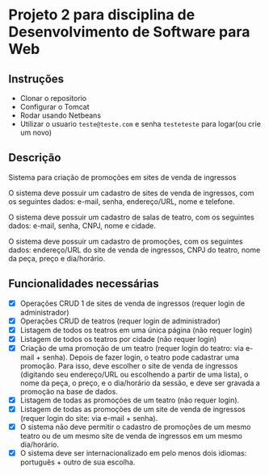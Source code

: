 # Projeto 2 para disciplina de Desenvolvimento de Software para Web

## Instruções

- Clonar o repositorio
- Configurar o Tomcat
- Rodar usando Netbeans
- Utilizar o usuario `teste@teste.com` e senha `testeteste` para logar(ou crie
um novo)

## Descrição

Sistema para criação de promoções em sites de venda de ingressos

O sistema deve possuir um cadastro de sites de venda de ingressos, com os
seguintes dados: e-mail, senha, endereço/URL, nome e telefone.

O sistema deve possuir um cadastro de salas de teatro, com os seguintes dados:
e-mail, senha, CNPJ, nome e cidade.

O sistema deve possuir um cadastro de promoções, com os seguintes dados:
endereço/URL do site de venda de ingressos, CNPJ do teatro, nome da peça,
preço e dia/horário.

## Funcionalidades necessárias
- [X]  Operações CRUD 1 de sites de venda de ingressos (requer login de
administrador)
- [X] Operações CRUD de teatros (requer login de administrador)
- [X] Listagem de todos os teatros em uma única página (não requer login)
- [X] Listagem de todos os teatros por cidade (não requer login)
- [X] Criação de uma promoção de um teatro (requer login do teatro: via e-
mail + senha). Depois de fazer login, o teatro pode cadastrar uma
promoção. Para isso, deve escolher o site de venda de ingressos
(digitando seu endereço/URL ou escolhendo a partir de uma lista), o nome
da peça, o preço, e o dia/horário da sessão, e deve ser gravada a
promoção na base de dados.
- [X] Listagem de todas as promoções de um teatro (não requer login).
- [X] Listagem de todas as promoções de um site de venda de ingressos
(requer login do site: via e-mail + senha).
- [X] O sistema não deve permitir o cadastro de promoções de um mesmo
teatro ou de um mesmo site de venda de ingressos em um mesmo
dia/horário.
- [X] O sistema deve ser internacionalizado em pelo menos dois idiomas:
português + outro de sua escolha.
